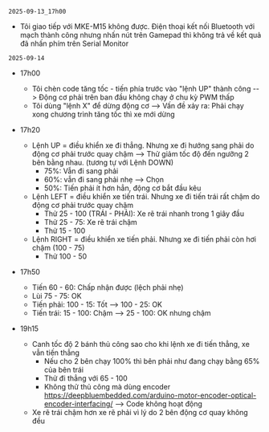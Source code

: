 `2025-09-13_17h00`
- Tôi giao tiếp với MKE-M15 không được. Điện thoại kết nối Bluetooth với mạch thành công nhưng nhấn nút trên Gamepad thì không trả về kết quả đã nhấn phím trên Serial Monitor

`2025-09-14`
- 17h00
    + Tôi chèn code tăng tốc - tiến phía trước vào "lệnh UP" thành công --> Động cơ phải trên ban đầu không chạy ở chu kỳ PWM thấp
    + Tôi dùng "lệnh X" để dừng động cơ --> Vấn đề xảy ra: Phải chạy xong chương trình tăng tốc thì xe mới dừng

- 17h20
    - Lệnh UP = điều khiển xe đi thẳng. Nhưng xe đi hướng sang phải do động cơ phải trước quay chậm --> Thử giảm tốc độ đến ngưỡng 2 bên bằng nhau. (tương tự với Lệnh DOWN)
        - 75%: Vẫn đi sang phải
        - 60%: vẫn đi sang phải nhẹ --> Chọn
        - 50%: Tiến phải ít hơn hẳn, động cơ bắt đầu kêu
    - Lệnh LEFT = điều khiển xe tiến trái. Nhưng xe đi tiến trái rất chậm do động cơ phải trước quay chậm
        - Thử 25 - 100 (TRÁI - PHẢI): Xe rẽ trái nhanh trong 1 giây đầu
        - Thử 25 - 75: Xe rẽ trái chậm
        - Thử 15 - 100
    - Lệnh RIGHT = điều khiển xe tiến phải. Nhưng xe đi tiến phải còn hơi chậm (100 - 75)
        - Thử 100 - 50

- 17h50
    - Tiến 60 - 60: Chấp nhận được (lệch phải nhẹ)
    - Lùi 75 - 75: OK
    - Tiến phải: 100 - 15: Tốt --> 100 - 25: OK
    - Tiến trái: 15 - 100: Chậm --> 25 - 100: OK nhưng chậm

- 19h15
    - Canh tốc độ 2 bánh thủ công sao cho khi lệnh xe đi tiến thẳng, xe vẫn tiến thẳng
        - Nếu cho 2 bên chạy 100%  thì bên phải như đang chạy bằng 65% của bên trái
        - Thử đi thẳng với 65 - 100
        - Không thử thủ công mà dùng encoder
        https://deepbluembedded.com/arduino-motor-encoder-optical-encoder-interfacing/ --> Code không hoạt động    
    - Xe rẽ trái chậm hơn xe rẽ phải vì lý do 2 bên động cơ quay không đều